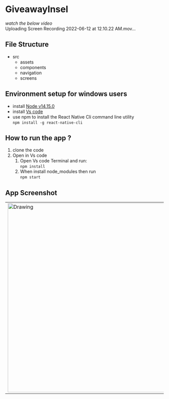 # GiveawayInsel

 *watch the below video*   
Uploading Screen Recording 2022-06-12 at 12.10.22 AM.mov…

 ## File Structure 
* src
  * assets
  * components
  * navigation
  * screens
 
 ## Environment setup for windows users
 * install [Node v14.15.0](https://nodejs.org/en/)
 * install [Vs code](https://code.visualstudio.com/)
 * use npm to install the  React Native Cli command line utility  
  `npm install -g react-native-cli`  
 
## How to run the app ?
1. clone the code
2. Open in Vs code 
   1. Open Vs code Terminal and run:  
   `npm install`
   2. When install node_modules then run  
   `npm start`

## App Screenshot

<table>
 <tr>
<td> <img src="https://user-images.githubusercontent.com/85580636/174341338-b01585ee-d5c8-463f-a675-31ab91b572a6.jpg" alt="Drawing"  width="1024" height="600"/> </td>
</tr>
</table>
